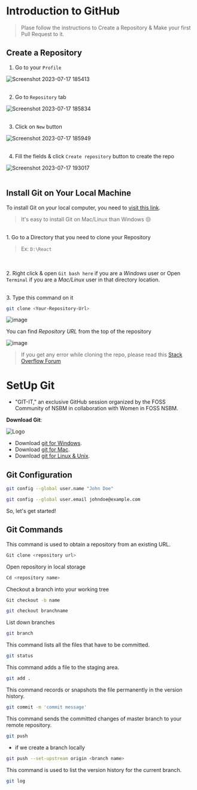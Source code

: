 # Introduction to GitHub

> Plase follow the instructions to Create a Repository & Make your first Pull Request to it.


## Create a Repository

1. Go to your `Profile`

![Screenshot 2023-07-17 185413](https://github.com/WasathTheekshana/introduction-to-github/assets/91784445/594d148e-3b14-49e0-a813-b7c313c2f632)
<br/><br/>

2. Go to `Repository` tab

![Screenshot 2023-07-17 185834](https://github.com/WasathTheekshana/introduction-to-github/assets/91784445/6c3a5efb-c7b4-41f6-92c8-512022e994ce)
<br/><br/>

3. Click on `New` button

![Screenshot 2023-07-17 185949](https://github.com/WasathTheekshana/introduction-to-github/assets/91784445/627c0831-99b1-48a7-8c33-fefb0eb60285)
<br/><br/>

4. Fill the fields & click `Create repository` button to create the repo

![Screenshot 2023-07-17 193017](https://github.com/WasathTheekshana/introduction-to-github/assets/91784445/1674baf3-9d40-47b5-a646-b7274069202e)
<br/><br/>


## Install Git on Your Local Machine

To install Git on your local computer, you need to [visit this link](https://git-scm.com/downloads).

> It's easy to install Git on Mac/Linux than Windows 😒

<br/>
1. Go to a Directory that you need to clone your Repository

> Ex: `D:\React`

<br/><br/>
2. Right click & open `Git bash here` if you are a *Windows* user or Open `Terminal` if you are a *Mac/Linux* user in that directory location.

<br/>
3. Type this command on it

```bash
git clone <Your-Repository-Url>
```

![image](https://github.com/WasathTheekshana/introduction-to-github/assets/91784445/351c20a1-48a6-49cb-8ad8-f3468ac88b19)
<br/>

You can find *Repository URL* from the top of the repository

![image](https://github.com/WasathTheekshana/introduction-to-github/assets/91784445/7f9bbae8-1947-4f66-9f60-ca7fb5ce0347)


> If you get any error while cloning the repo, please read this [Stack Overflow Forum](https://stackoverflow.com/questions/68775869/message-support-for-password-authentication-was-removed-please-use-a-personal)


# SetUp Git

- "GIT-IT," an exclusive GitHub session organized by the FOSS Community of NSBM in collaboration with Women in FOSS NSBM.

**Download Git**: 

![Logo](https://git-scm.com/images/logo@2x.png)

- Download [git for Windows](https://github.com/git-for-windows/git/releases/download/v2.40.1.windows.1/Git-2.40.1-64-bit.exe).
- Download [git for Mac](https://git-scm.com/download/mac).
- Download [git for Linux & Unix](https://git-scm.com/download/linux).

## Git Configuration

```bash
git config --global user.name "John Doe"
```
```bash
git config --global user.email johndoe@example.com
```

So, let's get started!
## Git Commands

This command is used to obtain a repository from an existing URL.

```bash
Git clone <repository url>

```
Open repository in local storage

```bash
Cd <repository name>

```
Checkout a branch into your working tree


```bash
Git checkout -b name

```
```bash
git checkout branchname

```
List down branches

```bash
git branch

```
This command lists all the files that have to be committed.


```bash
git status

```
This command adds a file to the staging area.


```bash
git add .

```
This command records or snapshots the file permanently in the version history.


```bash
git commit -m 'commit message'

```

This command sends the committed changes of master branch to your remote repository.
```bash
git push

```
 - if we create a branch locally
  ```bash
git push --set-upstream origin <branch name>

```
This command is used to list the version history for the current branch.


```bash
git log

```
